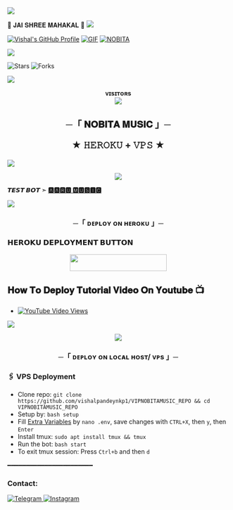 <img src="https://user-images.githubusercontent.com/73097560/115834477-dbab4500-a447-11eb-908a-139a6edaec5c.gif">
<p align="left">
                                                   🔱      𝐉𝐀𝐈 𝐒𝐇𝐑𝐄𝐄 𝐌𝐀𝐇𝐀𝐊𝐀𝐋       🔱
    
 <img src="https://user-images.githubusercontent.com/73097560/115834477-dbab4500-a447-11eb-908a-139a6edaec5c.gif">



[![Vishal's GitHub Profile](https://github-readme-stats.vercel.app/api?username=vishalpandeynkp1&show_icons=true&theme=flag-india)](https://github.com/vishalpandeynkp1)
 [![GIF](https://github.com/vishalpandeynkp1/VIPNOBITAMUSIC_REPO/blob/main/VIPNOBITAMUSIC.gif)](https://github.com/vishalpandeynkp1)
   [![NOBITA](https://github-stats-alpha.vercel.app/api?username=vishalpandeynkp1 "NOBITA")](https://github-stats-alpha.vercel.app/api?username=vishalpandeynkp1 "NOBITA")

<img src="https://user-images.githubusercontent.com/73097560/115834477-dbab4500-a447-11eb-908a-139a6edaec5c.gif">

![Stars](https://img.shields.io/github/stars/vishalpandeynkp1/VIPNOBITAMUSIC_REPO?style=social)
![Forks](https://img.shields.io/github/forks/vishalpandeynkp1/VIPNOBITAMUSIC_REPO?style=social)

<img src="https://user-images.githubusercontent.com/73097560/115834477-dbab4500-a447-11eb-908a-139a6edaec5c.gif">


<p align="center">
    <b>ᴠɪsɪᴛᴏʀs</b><br>
    <img align="middle" src="https://profile-counter.glitch.me/NOBITA-BOT-MAKER/count.svg" />
</p>

<h2 align="center">
    ─「 𝐍𝐎𝐁𝐈𝐓𝐀 𝐌𝐔𝐒𝐈𝐂  」─

★ 𝙷𝙴𝚁𝙾𝙺𝚄 + 𝚅𝙿𝚂 ★
</h2>
<img src="https://readme-typing-svg.herokuapp.com?color=FF0000&width=420&lines=♦𝙳𝙴𝙿𝙻𝙾𝚈+𝙾𝙽+𝙷𝙴𝚁𝙾𝙺𝚄♦;♨️+𝙽𝙾+𝙷𝙴𝚁𝙾𝙺𝚄+𝙱𝙰𝙽+𝙸𝚂𝚂𝚄𝙴+𝙰𝙻𝚂𝙾+𝚅𝙿𝚂+𝙳𝙴𝙿𝙻𝙾𝚈+📍+𝙿𝚁𝙴𝚂𝙴𝙽𝚃;🎭+𝙿𝙾𝚆𝙴𝚁𝙳+𝙱𝚈+𝙽𝙾𝙱𝙸𝚃𝙰+𝙱𝙾𝚃+𝙼𝙰𝙺𝙴𝚁+🎭">

<p align="center">
    <img src="https://envs.sh/wWo.jpg">
</p>

**𝙏𝙀𝙎𝙏 𝘽𝙊𝙏 ➣ [🅰🅰🆁🆄 🅼🆄🆂🅸🅲 ](https://t.me/aaru_music_xbot)**

<img src="https://readme-typing-svg.herokuapp.com?color=FF0000&width=420&lines=⚠️𝐋𝐀𝐔𝐃𝐄+𝐒𝐀𝐁𝐒𝐄+𝐏𝐄𝐇𝐋𝐄+𝐅𝐑𝐎𝐊+𝐊𝐑+𝐋𝐄⚠️">

<h3 align="center">
    ─「 ᴅᴇᴩʟᴏʏ ᴏɴ ʜᴇʀᴏᴋᴜ 」─
</h3>

<h3> 𝗛𝗘𝗥𝗢𝗞𝗨 𝗗𝗘𝗣𝗟𝗢𝗬𝗠𝗘𝗡𝗧 𝗕𝗨𝗧𝗧𝗢𝗡 </h3>

<p align="center">
    <a href="https://dashboard.heroku.com/new?template=https://github.com/vishalpandeynkp1/VIPNOBITAMUSIC_REPO">
        <img src="https://img.shields.io/badge/Deploy%20On%20Heroku-bringle?style=for-the-badge&logo=heroku" width="220" height="38.45"/>
    </a>
</p>

## 𝐇𝐨𝐰 𝐓𝐨 𝐃𝐞𝐩𝐥𝐨𝐲 𝐓𝐮𝐭𝐨𝐫𝐢𝐚𝐥 𝐕𝐢𝐝𝐞𝐨 𝐎𝐧 𝐘𝐨𝐮𝐭𝐮𝐛𝐞 📺

- [![YouTube Video Views](https://img.shields.io/youtube/views/U8T5W3J1FNo?label=Tutorial+•+Heroku+•&style=social)](https://youtu.be/U8T5W3J1FNo)

<img src="https://readme-typing-svg.herokuapp.com?color=FF0000&width=420&lines=⚠️𝐊𝐎𝐈+𝐃𝐈𝐊𝐊𝐀𝐓+𝐌𝐒𝐆+𝐊𝐑">
<p align="center">
    <a href="https://telegram.me/ll_NOBITA_BOT_DEVLOPER_ll">
        <img src="https://img.shields.io/badge/-☆ησвιтα вσт мαкєя%20☆-blue.svg?style=for-the-badge&logo=Telegram">
    </a>
</p>

<h3 align="center">
    ─「 ᴅᴇᴩʟᴏʏ ᴏɴ ʟᴏᴄᴀʟ ʜᴏsᴛ/ ᴠᴘs 」─
</h3>

### 🖇 VPS Deployment
- Clone repo: `git clone https://github.com/vishalpandeynkp1/VIPNOBITAMUSIC_REPO && cd VIPNOBITAMUSIC_REPO`
- Setup by: `bash setup`
- Fill [Extra Variables](https://github.com/vishalpandeynkp1/VIPNOBITAMUSIC_REPO/blob/master/sample.env) by `nano .env`, save changes with `CTRL+X`, then `y`, then `Enter`
- Install tmux: `sudo apt install tmux && tmux`
- Run the bot: `bash start`
- To exit tmux session: Press `Ctrl+b` and then `d`

━━━━━━━━━━━━━━━━━━━━━━━

### Contact:
<a href="https://t.me/ll_NOBITA_BOT_DEVLOPER_ll">
    <img title="Telegram" src="https://img.shields.io/badge/Telegram-%23000000.svg?&style=for-the-badge&logo=telegram&logoColor=61DAFB">
</a>
<a href="https://instagram.com/NOBITA_BOT_MAKER">
    <img title="Instagram" src="https://img.shields.io/badge/instagram-%23E4405F.svg?&style=for-the-badge&logo=instagram&logoColor=white">
</a>
